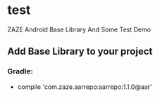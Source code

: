 # test
ZAZE Android Base Library And Some Test Demo


## Add Base Library to your project
### Gradle:
-    compile 'com.zaze.aarrepo:aarrepo:1.1.0@aar'

